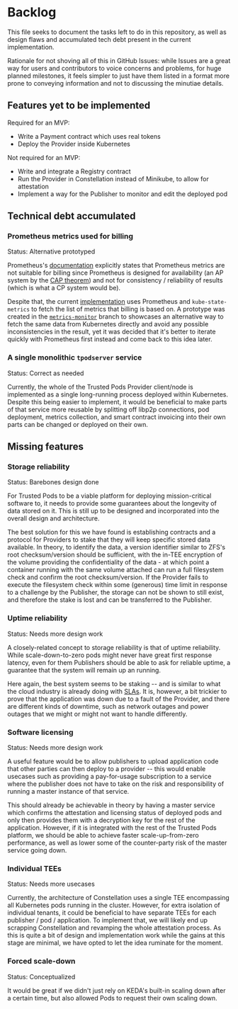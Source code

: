 # Backlog

This file seeks to document the tasks left to do in this repository, as well as design flaws and accumulated tech debt present in the current implementation. 

Rationale for not shoving all of this in GitHub Issues: while Issues are a great way for users and contributors to voice concerns and problems, for huge planned milestones, it feels simpler to just have them listed in a format more prone to conveying information and not to discussing the minutiae details.

## Features yet to be implemented

Required for an MVP:

* Write a Payment contract which uses real tokens
* Deploy the Provider inside Kubernetes

Not required for an MVP:

* Write and integrate a Registry contract
* Run the Provider in Constellation instead of Minikube, to allow for attestation
* Implement a way for the Publisher to monitor and edit the deployed pod

## Technical debt accumulated

### Prometheus metrics used for billing

Status: Alternative prototyped

Prometheus's [documentation](https://prometheus.io/docs/introduction/overview/#when-does-it-not-fit) explicitly states that Prometheus metrics are not suitable for billing since Prometheus is designed for availability (an AP system by the [CAP theorem](https://en.wikipedia.org/wiki/CAP_theorem)) and not for consistency / reliability of results (which is what a CP system would be).

Despite that, the current [implementation](../pkg/prometheus/) uses Prometheus and `kube-state-metrics` to fetch the list of metrics that billing is based on. A prototype was created in the [`metrics-monitor`](https://github.com/comrade-coop/trusted-pods/tree/metrics-monitor) branch to showcases an alternative way to fetch the same data from Kubernetes directly and avoid any possible inconsistencies in the result, yet it was decided that it's better to iterate quickly with Prometheus first instead and come back to this idea later.

### A single monolithic `tpodserver` service

Status: Correct as needed

Currently, the whole of the Trusted Pods Provider client/node is implemented as a single long-running process deployed within Kubernetes. Despite this being easier to implement, it would be beneficial to make parts of that service more reusable by splitting off libp2p connections, pod deployment, metrics collection, and smart contract invoicing into their own parts can be changed or deployed on their own.

## Missing features

### Storage reliability

Status: Barebones design done

For Trusted Pods to be a viable platform for deploying mission-critical software to, it needs to provide some guarantees about the longevity of data stored on it. This is still up to be designed and incorporated into the overall design and architecture.

The best solution for this we have found is establishing contracts and a protocol for Providers to stake that they will keep specific stored data available. In theory, to identify the data, a version identifier similar to ZFS's root checksum/version should be sufficient, with the in-TEE encryption of the volume providing the confidentiality of the data - at which point a container running with the same volume attached can run a full filesystem check and confirm the root checksum/version. If the Provider fails to execute the filesystem check within some (generous) time limit in response to a challenge by the Publisher, the storage can not be shown to still exist, and therefore the stake is lost and can be transferred to the Publisher.

### Uptime reliability

Status: Needs more design work

A closely-related concept to storage reliability is that of uptime reliability. While scale-down-to-zero pods might never have great first response latency, even for them Publishers should be able to ask for reliable uptime, a guarantee that the system will remain up an running.

Here again, the best system seems to be staking -- and is similar to what the cloud industry is already doing with [SLAs](https://en.wikipedia.org/wiki/Service-level_agreement). It is, however, a bit trickier to prove that the application was down due to a fault of the Provider, and there are different kinds of downtime, such as network outages and power outages that we might or might not want to handle differently.

### Software licensing

Status: Needs more design work

A useful feature would be to allow publishers to upload application code that other parties can then deploy to a provider -- this would enable usecases such as providing a pay-for-usage subscription to a service where the publisher does not have to take on the risk and responsibility of running a master instance of that service.

This should already be achievable in theory by having a master service which confirms the attestation and licensing status of deployed pods and only then provides them with a decryption key for the rest of the application. However, if it is integrated with the rest of the Trusted Pods platform, we should be able to achieve faster scale-up-from-zero performance, as well as lower some of the counter-party risk of the master service going down.

### Individual TEEs

Status: Needs more usecases

Currently, the architecture of Constellation uses a single TEE encompassing all Kubernetes pods running in the cluster. However, for extra isolation of individual tenants, it could be beneficial to have separate TEEs for each publisher / pod / application. To implement that, we will likely end up scrapping Constellation and revamping the whole attestation process. As this is quite a bit of design and implementation work while the gains at this stage are minimal, we have opted to let the idea ruminate for the moment.

### Forced scale-down

Status: Conceptualized

It would be great if we didn't just rely on KEDA's built-in scaling down after a certain time, but also allowed Pods to request their own scaling down.
